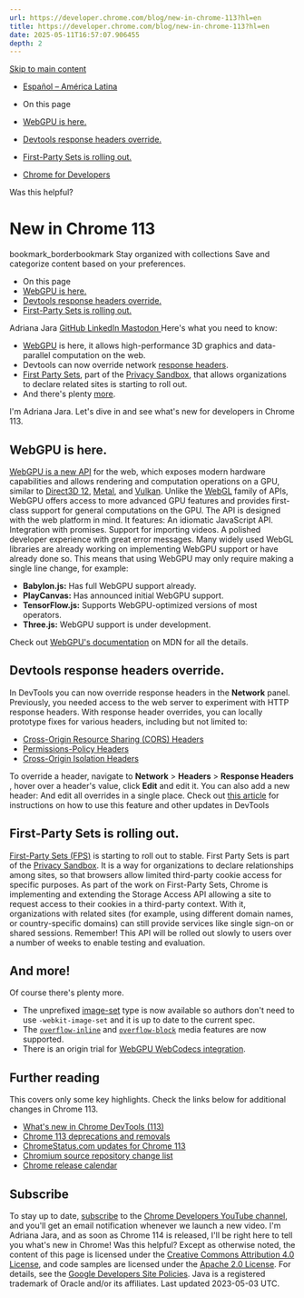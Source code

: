```yaml
---
url: https://developer.chrome.com/blog/new-in-chrome-113?hl=en
title: https://developer.chrome.com/blog/new-in-chrome-113?hl=en
date: 2025-05-11T16:57:07.906455
depth: 2
---
```


[ Skip to main content ](https://developer.chrome.com/blog/new-in-chrome-113?hl=en#main-content)
  * [Español – América Latina](https://developer.chrome.com/blog/new-in-chrome-113?hl=es-419)




  * On this page
  * [WebGPU is here.](https://developer.chrome.com/blog/new-in-chrome-113?hl=en#webgpu)
  * [Devtools response headers override.](https://developer.chrome.com/blog/new-in-chrome-113?hl=en#override-headers)
  * [First-Party Sets is rolling out.](https://developer.chrome.com/blog/new-in-chrome-113?hl=en#first-party-sets)


  * [ Chrome for Developers ](https://developer.chrome.com/)


Was this helpful?
#  New in Chrome 113 
bookmark_borderbookmark Stay organized with collections  Save and categorize content based on your preferences.
  * On this page
  * [WebGPU is here.](https://developer.chrome.com/blog/new-in-chrome-113?hl=en#webgpu)
  * [Devtools response headers override.](https://developer.chrome.com/blog/new-in-chrome-113?hl=en#override-headers)
  * [First-Party Sets is rolling out.](https://developer.chrome.com/blog/new-in-chrome-113?hl=en#first-party-sets)


Adriana Jara 
[ GitHub ](https://github.com/tropicadri) [ LinkedIn ](https://www.linkedin.com/in/adrianajara) [ Mastodon ](https://hachyderm.io/@tropicadri)
Here's what you need to know:
  * [WebGPU](https://developer.chrome.com/blog/new-in-chrome-113?hl=en#webgpu) is here, it allows high-performance 3D graphics and data-parallel computation on the web.
  * Devtools can now override network [response headers](https://developer.chrome.com/blog/new-in-chrome-113?hl=en#override-headers).
  * [First Party Sets](https://developer.chrome.com/blog/new-in-chrome-113?hl=en#first-party-sets), part of the [Privacy Sandbox](https://privacysandbox.com/), that allows organizations to declare related sites is starting to roll out.
  * And there's plenty [more](https://developer.chrome.com/blog/new-in-chrome-113?hl=en#more).


I'm Adriana Jara. Let's dive in and see what's new for developers in Chrome 113.
## WebGPU is here.
[WebGPU is a new API](https://developer.chrome.com/blog/webgpu-release) for the web, which exposes modern hardware capabilities and allows rendering and computation operations on a GPU, similar to [Direct3D 12](https://learn.microsoft.com/en-us/windows/win32/direct3d12/what-is-directx-12-), [Metal](https://developer.apple.com/metal/), and [Vulkan](https://developer.nvidia.com/vulkan).
Unlike the [WebGL](https://www.khronos.org/webgl/wiki/Getting_Started) family of APIs, WebGPU offers access to more advanced GPU features and provides first-class support for general computations on the GPU.
The API is designed with the web platform in mind. It features: An idiomatic JavaScript API. Integration with promises. Support for importing videos. A polished developer experience with great error messages.
Many widely used WebGL libraries are already working on implementing WebGPU support or have already done so. This means that using WebGPU may only require making a single line change, for example:
  * **Babylon.js:** Has full WebGPU support already.
  * **PlayCanvas:** Has announced initial WebGPU support.
  * **TensorFlow.js:** Supports WebGPU-optimized versions of most operators.
  * **Three.js:** WebGPU support is under development.


Check out [WebGPU's documentation](https://developer.mozilla.org/docs/Web/API/WebGPU_API) on MDN for all the details.
## Devtools response headers override.
In DevTools you can now override response headers in the **Network** panel.
Previously, you needed access to the web server to experiment with HTTP response headers.
With response header overrides, you can locally prototype fixes for various headers, including but not limited to:
  * [Cross-Origin Resource Sharing (CORS) Headers](https://developer.mozilla.org/docs/Web/HTTP/CORS)
  * [Permissions-Policy Headers](https://developer.mozilla.org/docs/Web/HTTP/Headers/Permissions-Policy)
  * [Cross-Origin Isolation Headers](https://web.dev/articles/coop-coep)


To override a header, navigate to **Network** > **Headers** > **Response Headers** , hover over a header's value, click **Edit** and edit it.
You can also add a new header:
And edit all overrides in a single place.
Check out [this article](https://developer.chrome.com/blog/new-in-devtools-113) for instructions on how to use this feature and other updates in DevTools
## First-Party Sets is rolling out.
[First-Party Sets (FPS)](https://developer.chrome.com/docs/privacy-sandbox/first-party-sets) is starting to roll out to stable. First Party Sets is part of the [Privacy Sandbox](https://privacysandbox.com/). It is a way for organizations to declare relationships among sites, so that browsers allow limited third-party cookie access for specific purposes.
As part of the work on First-Party Sets, Chrome is implementing and extending the Storage Access API allowing a site to request access to their cookies in a third-party context. With it, organizations with related sites (for example, using different domain names, or country-specific domains) can still provide services like single sign-on or shared sessions. Remember! This API will be rolled out slowly to users over a number of weeks to enable testing and evaluation.
## And more!
Of course there's plenty more.
  * The unprefixed [image-set](https://developer.mozilla.org/docs/Web/CSS/image/image-set) type is now available so authors don't need to use `-webkit-image-set` and it is up to date to the current spec.
  * The [`overflow-inline`](https://developer.mozilla.org/docs/Web/CSS/@media/overflow-inline) and [`overflow-block`](https://developer.mozilla.org/docs/Web/CSS/@media/overflow-block) media features are now supported.
  * There is an origin trial for [WebGPU WebCodecs integration](https://developer.chrome.com/origintrials#/view_trial/1705738358866575361).


## Further reading
This covers only some key highlights. Check the links below for additional changes in Chrome 113.
  * [What's new in Chrome DevTools (113)](https://developer.chrome.com/blog/new-in-devtools-113)
  * [Chrome 113 deprecations and removals](https://developer.chrome.com/blog/deps-rems-113)
  * [ChromeStatus.com updates for Chrome 113](https://www.chromestatus.com/features#milestone%3D113)
  * [Chromium source repository change list](https://chromium.googlesource.com/chromium/src/+log/112.0.5615.170..113.0.5672.58)
  * [Chrome release calendar](https://chromiumdash.appspot.com/schedule)


## Subscribe
To stay up to date, [subscribe](https://goo.gl/6FP1a5) to the [Chrome Developers YouTube channel](https://www.youtube.com/user/ChromeDevelopers/), and you'll get an email notification whenever we launch a new video.
I'm Adriana Jara, and as soon as Chrome 114 is released, I'll be right here to tell you what's new in Chrome!
Was this helpful?
Except as otherwise noted, the content of this page is licensed under the [Creative Commons Attribution 4.0 License](https://creativecommons.org/licenses/by/4.0/), and code samples are licensed under the [Apache 2.0 License](https://www.apache.org/licenses/LICENSE-2.0). For details, see the [Google Developers Site Policies](https://developers.google.com/site-policies). Java is a registered trademark of Oracle and/or its affiliates.
Last updated 2023-05-03 UTC.

